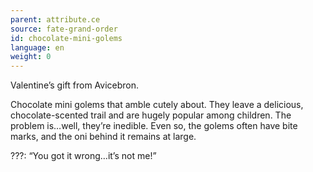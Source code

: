 ```yaml
---
parent: attribute.ce
source: fate-grand-order
id: chocolate-mini-golems
language: en
weight: 0
---
```


Valentine’s gift from Avicebron.

Chocolate mini golems that amble cutely about. They leave a delicious, chocolate-scented trail and are hugely popular among children. The problem is…well, they’re inedible. Even so, the golems often have bite marks, and the oni behind it remains at large.

???: “You got it wrong…it’s not me!”
